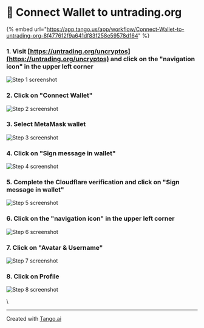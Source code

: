# 📶 Connect Wallet to untrading.org



{% embed url="https://app.tango.us/app/workflow/Connect-Wallet-to-untrading-org-8f477612f9a641df83f258e59578d164" %}

### 1. Visit [https://untrading.org/uncryptos](https://untrading.org/uncryptos) and click on the "navigation icon" in the upper left corner

![Step 1 screenshot](https://images.tango.us/workflows/8f477612-f9a6-41df-83f2-58e59578d164/steps/cd1eb0ec-266d-4543-a4e0-249cde3a6766/dd65c222-e834-462e-9502-87bee78db33e.png?crop=focalpoint\&fit=crop\&fp-x=0.0292\&fp-y=0.0320\&fp-z=3.0677\&w=1200\&border=2%2CF4F2F7\&border-radius=8%2C8%2C8%2C8\&border-radius-inner=8%2C8%2C8%2C8\&blend-align=bottom\&blend-mode=normal\&blend-x=0\&blend-w=1200\&blend64=aHR0cHM6Ly9pbWFnZXMudGFuZ28udXMvc3RhdGljL21hZGUtd2l0aC10YW5nby13YXRlcm1hcmstdjIucG5n\&mark-x=76\&mark-y=45\&m64=aHR0cHM6Ly9pbWFnZXMudGFuZ28udXMvc3RhdGljL2JsYW5rLnBuZz9tYXNrPWNvcm5lcnMmYm9yZGVyPTQlMkNGRjc0NDImdz02MiZoPTYyJmZpdD1jcm9wJmNvcm5lci1yYWRpdXM9MTA%3D)

### 2. Click on "Connect Wallet"

![Step 2 screenshot](https://images.tango.us/workflows/8f477612-f9a6-41df-83f2-58e59578d164/steps/00c669e9-b5c9-44bb-86d8-7effedebaf21/36fc3e14-4c41-4306-9799-c2f6398aba9b.png?crop=focalpoint\&fit=crop\&fp-x=0.0795\&fp-y=0.8806\&fp-z=2.5886\&w=1200\&border=2%2CF4F2F7\&border-radius=8%2C8%2C8%2C8\&border-radius-inner=8%2C8%2C8%2C8\&blend-align=bottom\&blend-mode=normal\&blend-x=0\&blend-w=1200\&blend64=aHR0cHM6Ly9pbWFnZXMudGFuZ28udXMvc3RhdGljL21hZGUtd2l0aC10YW5nby13YXRlcm1hcmstdjIucG5n\&mark-x=113\&mark-y=503\&m64=aHR0cHM6Ly9pbWFnZXMudGFuZ28udXMvc3RhdGljL2JsYW5rLnBuZz9tYXNrPWNvcm5lcnMmYm9yZGVyPTQlMkNGRjc0NDImdz0yNjgmaD03MSZmaXQ9Y3JvcCZjb3JuZXItcmFkaXVzPTEw)

### 3. Select MetaMask wallet

![Step 3 screenshot](https://images.tango.us/workflows/8f477612-f9a6-41df-83f2-58e59578d164/steps/7f0fbacc-e6f3-463d-b440-d3b94c353c87/bb523e56-c240-4bdf-ba48-f28c49df0386.png?crop=focalpoint\&fit=crop\&fp-x=0.7223\&fp-y=0.3407\&fp-z=2.3818\&w=1200\&border=2%2CF4F2F7\&border-radius=8%2C8%2C8%2C8\&border-radius-inner=8%2C8%2C8%2C8\&blend-align=bottom\&blend-mode=normal\&blend-x=0\&blend-w=1200\&blend64=aHR0cHM6Ly9pbWFnZXMudGFuZ28udXMvc3RhdGljL21hZGUtd2l0aC10YW5nby13YXRlcm1hcmstdjIucG5n\&mark-x=194\&mark-y=345\&m64=aHR0cHM6Ly9pbWFnZXMudGFuZ28udXMvc3RhdGljL2JsYW5rLnBuZz9tYXNrPWNvcm5lcnMmYm9yZGVyPTQlMkNGRjc0NDImdz04MTImaD04OSZmaXQ9Y3JvcCZjb3JuZXItcmFkaXVzPTEw)

### 4. Click on "Sign message in wallet"

![Step 4 screenshot](https://images.tango.us/workflows/8f477612-f9a6-41df-83f2-58e59578d164/steps/3fac55cf-a40c-42b1-b09c-78e1d2a59435/bc68794c-590e-4cdf-9e6c-1a14f474b180.png?crop=focalpoint\&fit=crop\&fp-x=0.6541\&fp-y=0.5604\&fp-z=2.2431\&w=1200\&border=2%2CF4F2F7\&border-radius=8%2C8%2C8%2C8\&border-radius-inner=8%2C8%2C8%2C8\&blend-align=bottom\&blend-mode=normal\&blend-x=0\&blend-w=1200\&blend64=aHR0cHM6Ly9pbWFnZXMudGFuZ28udXMvc3RhdGljL21hZGUtd2l0aC10YW5nby13YXRlcm1hcmstdjIucG5n\&mark-x=331\&mark-y=337\&m64=aHR0cHM6Ly9pbWFnZXMudGFuZ28udXMvc3RhdGljL2JsYW5rLnBuZz9tYXNrPWNvcm5lcnMmYm9yZGVyPTQlMkNGRjc0NDImdz01MzgmaD0xMDUmZml0PWNyb3AmY29ybmVyLXJhZGl1cz0xMA%3D%3D)

### 5. Complete the Cloudflare verification and click on "Sign message in wallet"

![Step 5 screenshot](https://images.tango.us/workflows/8f477612-f9a6-41df-83f2-58e59578d164/steps/3705000c-4669-4d49-bae4-b86b45258ff9/ef75e6b2-9e95-4819-a529-d297d846295f.png?crop=focalpoint\&fit=crop\&fp-x=0.6541\&fp-y=0.6174\&fp-z=2.2431\&w=1200\&border=2%2CF4F2F7\&border-radius=8%2C8%2C8%2C8\&border-radius-inner=8%2C8%2C8%2C8\&blend-align=bottom\&blend-mode=normal\&blend-x=0\&blend-w=1200\&blend64=aHR0cHM6Ly9pbWFnZXMudGFuZ28udXMvc3RhdGljL21hZGUtd2l0aC10YW5nby13YXRlcm1hcmstdjIucG5n\&mark-x=331\&mark-y=337\&m64=aHR0cHM6Ly9pbWFnZXMudGFuZ28udXMvc3RhdGljL2JsYW5rLnBuZz9tYXNrPWNvcm5lcnMmYm9yZGVyPTQlMkNGRjc0NDImdz01MzgmaD0xMDUmZml0PWNyb3AmY29ybmVyLXJhZGl1cz0xMA%3D%3D)

### 6. Click on the "navigation icon" in the upper left corner

![Step 6 screenshot](https://images.tango.us/workflows/8f477612-f9a6-41df-83f2-58e59578d164/steps/798e1021-7d11-4189-87ab-356d8a833c9c/2f9a3de1-7311-45eb-a698-9185cc3015c1.png?crop=focalpoint\&fit=crop\&fp-x=0.0292\&fp-y=0.0320\&fp-z=3.0677\&w=1200\&border=2%2CF4F2F7\&border-radius=8%2C8%2C8%2C8\&border-radius-inner=8%2C8%2C8%2C8\&blend-align=bottom\&blend-mode=normal\&blend-x=0\&blend-w=1200\&blend64=aHR0cHM6Ly9pbWFnZXMudGFuZ28udXMvc3RhdGljL21hZGUtd2l0aC10YW5nby13YXRlcm1hcmstdjIucG5n\&mark-x=76\&mark-y=45\&m64=aHR0cHM6Ly9pbWFnZXMudGFuZ28udXMvc3RhdGljL2JsYW5rLnBuZz9tYXNrPWNvcm5lcnMmYm9yZGVyPTQlMkNGRjc0NDImdz02MiZoPTYyJmZpdD1jcm9wJmNvcm5lci1yYWRpdXM9MTA%3D)

### 7. Click on "Avatar & Username"

![Step 7 screenshot](https://images.tango.us/workflows/8f477612-f9a6-41df-83f2-58e59578d164/steps/d2a47331-ecfc-4ce5-9fa9-8612263db8f7/1b77004e-2e8a-49ba-a0ad-4282876d4815.png?crop=focalpoint\&fit=crop\&fp-x=0.0909\&fp-y=0.8791\&fp-z=2.1942\&w=1200\&border=2%2CF4F2F7\&border-radius=8%2C8%2C8%2C8\&border-radius-inner=8%2C8%2C8%2C8\&blend-align=bottom\&blend-mode=normal\&blend-x=0\&blend-w=1200\&blend64=aHR0cHM6Ly9pbWFnZXMudGFuZ28udXMvc3RhdGljL21hZGUtd2l0aC10YW5nby13YXRlcm1hcmstdjIucG5n\&mark-x=34\&mark-y=535\&m64=aHR0cHM6Ly9pbWFnZXMudGFuZ28udXMvc3RhdGljL2JsYW5rLnBuZz9tYXNrPWNvcm5lcnMmYm9yZGVyPTQlMkNGRjc0NDImdz00MTAmaD03NSZmaXQ9Y3JvcCZjb3JuZXItcmFkaXVzPTEw)

### 8. Click on Profile

![Step 8 screenshot](https://images.tango.us/workflows/8f477612-f9a6-41df-83f2-58e59578d164/steps/22353ea9-76ea-4e8e-b26f-03b97ee36f79/ac7727b7-e790-4ce9-9d93-2a9b427fdd29.png?crop=focalpoint\&fit=crop\&fp-x=0.0655\&fp-y=0.3002\&fp-z=2.9618\&w=1200\&border=2%2CF4F2F7\&border-radius=8%2C8%2C8%2C8\&border-radius-inner=8%2C8%2C8%2C8\&blend-align=bottom\&blend-mode=normal\&blend-x=0\&blend-w=1200\&blend64=aHR0cHM6Ly9pbWFnZXMudGFuZ28udXMvc3RhdGljL21hZGUtd2l0aC10YW5nby13YXRlcm1hcmstdjIucG5n\&mark-x=166\&mark-y=349\&m64=aHR0cHM6Ly9pbWFnZXMudGFuZ28udXMvc3RhdGljL2JsYW5rLnBuZz9tYXNrPWNvcm5lcnMmYm9yZGVyPTQlMkNGRjc0NDImdz0xMzQmaD04MSZmaXQ9Y3JvcCZjb3JuZXItcmFkaXVzPTEw)

\


***

Created with [Tango.ai](https://tango.ai/?utm_source=markdown\&utm_medium=markdown\&utm_campaign=workflow%20export%20links)
